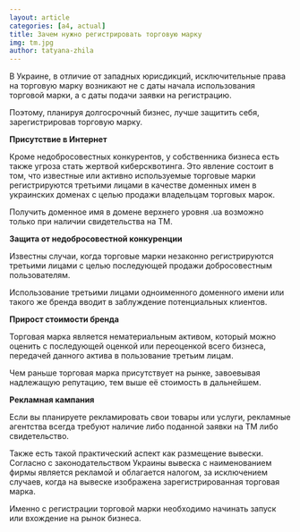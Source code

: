 ```yaml
---
layout: article
categories: [a4, actual]
title: Зачем нужно регистрировать торговую марку
img: tm.jpg
author: tatyana-zhila
--- 
```

В Украине, в отличие от западных юрисдикций, исключительные права на торговую марку возникают  не с даты начала использования
торговой марки, а  с даты подачи заявки на регистрацию. 

Поэтому, планируя долгосрочный бизнес, лучше защитить себя, зарегистрировав торговую марку.

**Присутствие в Интернет**

Кроме недобросовестных конкурентов, у собственника бизнеса есть также угроза стать жертвой киберсквотинга. Это явление 
состоит в том, что известные или активно используемые торговые марки регистрируются третьими лицами в качестве доменных
имен  в украинских доменах с целью продажи владельцам торговых марок. 

Получить доменное имя в домене верхнего уровня .ua возможно только при наличии свидетельства на ТМ. 

**Защита от недобросовестной конкуренции**

Известны случаи, когда торговые марки незаконно регистрируются третьими лицами с целью последующей продажи добросовестным 
пользователям. 

Использование третьими лицами одноименного доменного имени или такого же бренда вводит в заблуждение потенциальных 
клиентов.

**Прирост стоимости бренда**

Торговая марка является  нематериальным активом, который можно оценить с последующей оценкой или переоценкой всего бизнеса,
передачей данного актива в пользование третьим лицам.

Чем раньше торговая марка присутствует на рынке, завоевывая надлежащую репутацию, тем выше её стоимость в дальнейшем.

**Рекламная кампания**

Если вы планируете рекламировать свои товары или услуги, рекламные агентства  всегда требуют наличие либо поданной заявки на
ТМ либо свидетельство. 

Также есть такой практический аспект как размещение вывески. Согласно с законодательством Украины вывеска с наименованием 
фирмы является рекламой и облагается налогом,  за исключением случаев, когда на вывеске изображена зарегистрированная торговая
марка.

Именно с регистрации торговой марки необходимо начинать запуск или вхождение на рынок бизнеса.
